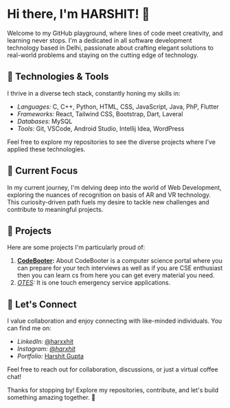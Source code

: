 # Hi there, I'm HARSHIT! 👋

Welcome to my GitHub playground, where lines of code meet creativity, and learning never stops. I'm a dedicated in all software development technology based in Delhi, passionate about crafting elegant solutions to real-world problems and staying on the cutting edge of technology.

## 🔧 Technologies & Tools

I thrive in a diverse tech stack, constantly honing my skills in:

- *Languages:* C, C++, Python, HTML, CSS, JavaScript, Java, PhP, Flutter
- *Frameworks:* React, Tailwind CSS, Bootstrap, Dart, Laveral
- *Databases:* MySQL
- *Tools:* Git, VSCode, Android Studio, Intellij Idea, WordPress

Feel free to explore my repositories to see the diverse projects where I've applied these technologies.

## 🌱 Current Focus

In my current journey, I'm delving deep into the world of Web Development, exploring the nuances of recognition on basis of AR and VR technology. This curiosity-driven path fuels my desire to tackle new challenges and contribute to meaningful projects.

## 🚀 Projects

Here are some projects I'm particularly proud of:

1. **[CodeBooter](https://github.com/harxxhit/Codebooter.git):** About
CodeBooter is a computer science portal where you can prepare for your tech interviews as well as if you are CSE enthusiast then you can learn cs from here you can get every material you need.
2. *[OTES](https://github.com/silentknight-sudo/OTES.git):* It is one touch emergency service applications.

## 🤝 Let's Connect

I value collaboration and enjoy connecting with like-minded individuals. You can find me on:

- *LinkedIn:*  [@harxxhit](https://www.linkedin.com/in/harxxhit/)
- *Instagram:* [@_harxhit_](https://www.instagram.com/_harxhit_/)
- *Portfolio:* [Harshit Gupta]()

Feel free to reach out for collaboration, discussions, or just a virtual coffee chat!

Thanks for stopping by! Explore my repositories, contribute, and let's build something amazing together. 🚀
